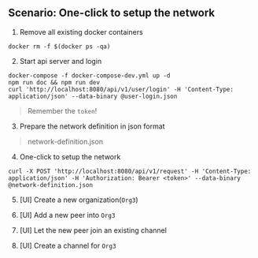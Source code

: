 ## Scenario: One-click to setup the network

1. Remove all existing docker containers
```shell
docker rm -f $(docker ps -qa)
```

2. Start api server and login
```shell
docker-compose -f docker-compose-dev.yml up -d
npm run doc && npm run dev
curl 'http://localhost:8080/api/v1/user/login' -H 'Content-Type: application/json' --data-binary @user-login.json
```
> Remember the `token`!

3. Prepare the network definition in json format
> network-definition.json

4. One-click to setup the network
```shell
curl -X POST 'http://localhost:8080/api/v1/request' -H 'Content-Type: application/json' -H 'Authorization: Bearer <token>' --data-binary @network-definition.json
```

5. [UI] Create a new organization(`Org3`)

6. [UI] Add a new peer into `Org3`

7. [UI] Let the new peer join an existing channel

8. [UI] Create a channel for `Org3`

